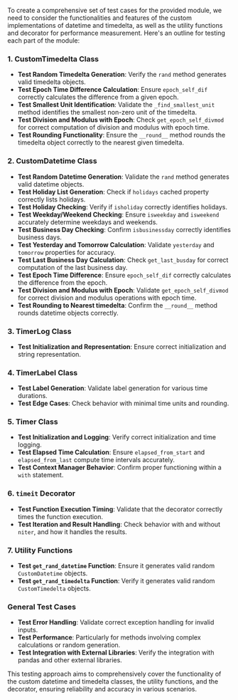 To create a comprehensive set of test cases for the provided module, we need to consider the functionalities and features of the custom implementations of datetime and timedelta, as well as the utility functions and decorator for performance measurement. Here's an outline for testing each part of the module:

### 1. CustomTimedelta Class
- **Test Random Timedelta Generation**: Verify the `rand` method generates valid timedelta objects.
- **Test Epoch Time Difference Calculation**: Ensure `epoch_self_dif` correctly calculates the difference from a given epoch.
- **Test Smallest Unit Identification**: Validate the `_find_smallest_unit` method identifies the smallest non-zero unit of the timedelta.
- **Test Division and Modulus with Epoch**: Check `get_epoch_self_divmod` for correct computation of division and modulus with epoch time.
- **Test Rounding Functionality**: Ensure the `__round__` method rounds the timedelta object correctly to the nearest given timedelta.

### 2. CustomDatetime Class
- **Test Random Datetime Generation**: Validate the `rand` method generates valid datetime objects.
- **Test Holiday List Generation**: Check if `holidays` cached property correctly lists holidays.
- **Test Holiday Checking**: Verify if `isholiday` correctly identifies holidays.
- **Test Weekday/Weekend Checking**: Ensure `isweekday` and `isweekend` accurately determine weekdays and weekends.
- **Test Business Day Checking**: Confirm `isbusinessday` correctly identifies business days.
- **Test Yesterday and Tomorrow Calculation**: Validate `yesterday` and `tomorrow` properties for accuracy.
- **Test Last Business Day Calculation**: Check `get_last_busday` for correct computation of the last business day.
- **Test Epoch Time Difference**: Ensure `epoch_self_dif` correctly calculates the difference from the epoch.
- **Test Division and Modulus with Epoch**: Validate `get_epoch_self_divmod` for correct division and modulus operations with epoch time.
- **Test Rounding to Nearest timedelta**: Confirm the `__round__` method rounds datetime objects correctly.

### 3. TimerLog Class
- **Test Initialization and Representation**: Ensure correct initialization and string representation.

### 4. TimerLabel Class
- **Test Label Generation**: Validate label generation for various time durations.
- **Test Edge Cases**: Check behavior with minimal time units and rounding.

### 5. Timer Class
- **Test Initialization and Logging**: Verify correct initialization and time logging.
- **Test Elapsed Time Calculation**: Ensure `elapsed_from_start` and `elapsed_from_last` compute time intervals accurately.
- **Test Context Manager Behavior**: Confirm proper functioning within a `with` statement.

### 6. `timeit` Decorator
- **Test Function Execution Timing**: Validate that the decorator correctly times the function execution.
- **Test Iteration and Result Handling**: Check behavior with and without `niter`, and how it handles the results.

### 7. Utility Functions
- **Test `get_rand_datetime` Function**: Ensure it generates valid random `CustomDatetime` objects.
- **Test `get_rand_timedelta` Function**: Verify it generates valid random `CustomTimedelta` objects.

### General Test Cases
- **Test Error Handling**: Validate correct exception handling for invalid inputs.
- **Test Performance**: Particularly for methods involving complex calculations or random generation.
- **Test Integration with External Libraries**: Verify the integration with pandas and other external libraries.

This testing approach aims to comprehensively cover the functionality of the custom datetime and timedelta classes, the utility functions, and the decorator, ensuring reliability and accuracy in various scenarios.
